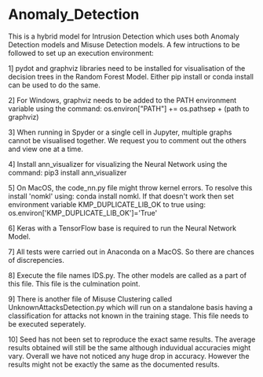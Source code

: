 # Anomaly_Detection

This is a hybrid model for Intrusion Detection which uses both Anomaly Detection models and Misuse Detection models.
A few intructions to be followed to set up an execution environment:

1] pydot and graphviz libraries need to be installed for visualisation of the decision trees in the Random Forest Model. Either pip install or conda install can be used to do the same.

2] For Windows, graphviz needs to be added to the PATH environment variable using the command:
os.environ[\"PATH\"] += os.pathsep + (path to graphviz)

3] When running in Spyder or a single cell in Jupyter, multiple graphs cannot be visualised together. We request you to comment out the others and view one at a time.

4] Install ann_visualizer for visualizing the Neural Network using the command:
pip3 install ann_visualizer

5] On MacOS, the code_nn.py file might throw kernel errors. To resolve this install 'nomkl' using: conda install nomkl. If that doesn't work then set environment variable KMP_DUPLICATE_LIB_OK to true using: os.environ['KMP_DUPLICATE_LIB_OK']='True' 

6] Keras with a TensorFlow base is required to run the Neural Network Model.

7] All tests were carried out in Anaconda on a MacOS. So there are chances of discrepencies.

8] Execute the file names IDS.py. The other models are called as  a part of this file. This file is the culmination point.

9] There is another file of Misuse Clustering called UnknownAttacksDetection.py which will run on a standalone basis having a classification for attacks not known in the training stage. This file needs to be executed seperately.

10] Seed has not been set to reproduce the exact same results. The average results obtained will still be the same although induvidual accuracies might vary. Overall we have not noticed any huge drop in accuracy. However the results might not be exactly the same as the documented results.
